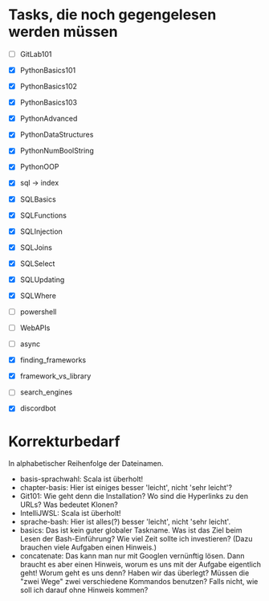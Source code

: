 # Tasks, die noch gegengelesen werden müssen

- [ ] GitLab101
- [x] PythonBasics101
- [x] PythonBasics102
- [x] PythonBasics103
- [x] PythonAdvanced
- [x] PythonDataStructures
- [x] PythonNumBoolString
- [x] PythonOOP
- [x] sql -> index
- [x] SQLBasics
- [x] SQLFunctions
- [x] SQLInjection
- [x] SQLJoins
- [x] SQLSelect
- [x] SQLUpdating
- [x] SQLWhere
- [ ] powershell
- [ ] WebAPIs
- [ ] async
- [x] finding_frameworks
- [x] framework_vs_library
- [ ] search_engines
- [x] discordbot


# Korrekturbedarf

In alphabetischer Reihenfolge der Dateinamen.

- basis-sprachwahl: Scala ist überholt!
- chapter-basis: Hier ist einiges besser 'leicht', nicht 'sehr leicht'?
- Git101: Wie geht denn die Installation? Wo sind die Hyperlinks zu den URLs? 
  Was bedeutet Klonen?
- IntelliJWSL: Scala ist überholt! 
- sprache-bash: Hier ist alles(?) besser 'leicht', nicht 'sehr leicht'.
- basics: Das ist kein guter globaler Taskname. Was ist das Ziel beim Lesen der Bash-Einführung?
  Wie viel Zeit sollte ich investieren? (Dazu brauchen viele Aufgaben einen Hinweis.)
- concatenate: Das kann man nur mit Googlen vernünftig lösen. Dann braucht es aber einen Hinweis,
  worum es uns mit der Aufgabe eigentlich geht! Worum geht es uns denn? Haben wir das überlegt?
  Müssen die "zwei Wege" zwei verschiedene Kommandos benutzen? Falls nicht, wie soll ich
  darauf ohne Hinweis kommen?